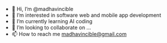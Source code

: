 - 👋 Hi, I’m @madhavincible
- 👀 I’m interested in software web and mobile app development
- 🌱 I’m currently learning AI coding
- 💞️ I’m looking to collaborate on ...
- 📫 How to reach me madhavincible@gmail.com

<!---
madhavincible/madhavincible is a ✨ special ✨ repository because its `README.md` (this file) appears on your GitHub profile.
You can click the Preview link to take a look at your changes.
--->
